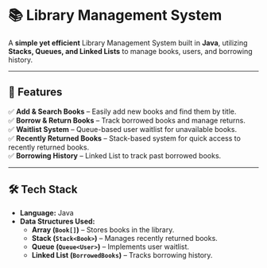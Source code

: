 # 📚 Library Management System  

A **simple yet efficient** Library Management System built in **Java**, utilizing **Stacks, Queues, and Linked Lists** to manage books, users, and borrowing history.  

---

## 🌟 Features  
✅ **Add & Search Books** – Easily add new books and find them by title.  
✅ **Borrow & Return Books** – Track borrowed books and manage returns.  
✅ **Waitlist System** – Queue-based user waitlist for unavailable books.  
✅ **Recently Returned Books** – Stack-based system for quick access to recently returned books.  
✅ **Borrowing History** – Linked List to track past borrowed books.  

---

## 🛠️ Tech Stack  
- **Language:** Java  
- **Data Structures Used:**  
  - **Array (`Book[]`)** – Stores books in the library.  
  - **Stack (`Stack<Book>`)** – Manages recently returned books.  
  - **Queue (`Queue<User>`)** – Implements user waitlist.  
  - **Linked List (`BorrowedBooks`)** – Tracks borrowing history.
